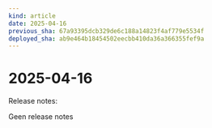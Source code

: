 ```yaml
---
kind: article
date: 2025-04-16
previous_sha: 67a93395dcb329de6c188a14823f4af779e5534f
deployed_sha: ab9e464b18454502eecbb410da36a366355fef9a
---
```


# 2025-04-16

Release notes:

Geen release notes
